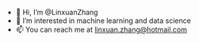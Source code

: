- 👋 Hi, I’m @LinxuanZhang
- 👀 I’m interested in machine learning and data science
- 📫 You can reach me at linxuan.zhang@hotmail.com

<!---
- 🌱 I’m currently learning ...>
- 💞️ I’m looking to collaborate on ...
--->
<!---
LinxuanZhang/LinxuanZhang is a ✨ special ✨ repository because its `README.md` (this file) appears on your GitHub profile.
You can click the Preview link to take a look at your changes.
--->
